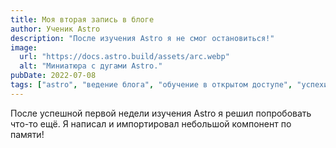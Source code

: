 ```yaml
---
title: Моя вторая запись в блоге
author: Ученик Astro
description: "После изучения Astro я не смог остановиться!"
image:
  url: "https://docs.astro.build/assets/arc.webp"
  alt: "Миниатюра с дугами Astro."
pubDate: 2022-07-08
tags: ["astro", "ведение блога", "обучение в открытом доступе", "успехи"]
---
```


После успешной первой недели изучения Astro я решил попробовать что-то ещё. Я написал и импортировал небольшой компонент по памяти!
